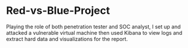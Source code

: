 # Red-vs-Blue-Project

Playing the role of both penetration tester and SOC analyst, I set up and attacked a vulnerable virtual machine then used Kibana to view logs and extract hard data and visualizations for the report.